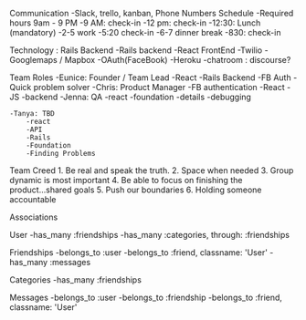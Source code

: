 Communication
	-Slack, trello, kanban, Phone Numbers
Schedule 
	-Required hours 9am - 9 PM
	-9 AM: check-in
	-12 pm: check-in
	-12:30: Lunch (mandatory) 
	-2-5 work
	-5:20 check-in
	-6-7 dinner break
	-830: check-in

Technology : Rails Backend
	-Rails backend
	-React FrontEnd
	-Twilio
	-Googlemaps / Mapbox
	-OAuth(FaceBook)
	-Heroku
	-chatroom : discourse? 

Team Roles
	-Eunice: Founder / Team Lead
		-React
		-Rails Backend
		-FB Auth
		-Quick problem solver
	-Chris: Product Manager
		-FB authentication 
		-React
		-JS
		-backend
	-Jenna: QA
		-react
		-foundation
		-details
		-debugging

	-Tanya: TBD
		-react
		-API
		-Rails
		-Foundation
		-Finding Problems


Team Creed
	1. Be real and speak the truth. 
	2. Space when needed
	3. Group dynamic is most important 
	4. Be able to focus on finishing the product...shared goals 
	5. Push our boundaries 
	6. Holding someone accountable 


Associations

User
	-has_many :friendships
	-has_many :categories, through: :friendships

Friendships
	-belongs_to :user
	-belongs_to :friend, classname: 'User'
	-has_many :messages

Categories
	-has_many :friendships

Messages
	-belongs_to :user
	-belongs_to :friendship
	-belongs_to :friend, classname: 'User'
